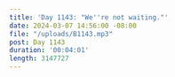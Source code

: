 ```yaml
---
title: 'Day 1143: "We''re not waiting."'
date: 2024-03-07 14:56:00 -08:00
file: "/uploads/B1143.mp3"
post: Day 1143
duration: '00:04:01'
length: 3147727
---
```



